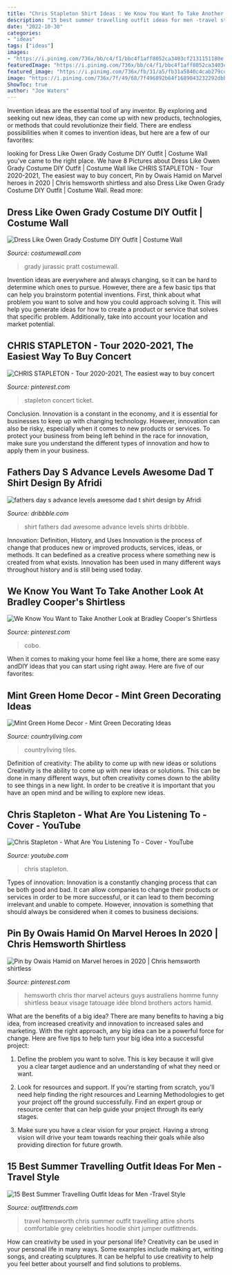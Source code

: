 ```yaml
---
title: "Chris Stapleton Shirt Ideas : We Know You Want To Take Another Look At Bradley Cooper&#039;s Shirtless"
description: "15 best summer travelling outfit ideas for men -travel style"
date: "2022-10-30"
categories:
- "ideas"
tags: ["ideas"]
images:
- "https://i.pinimg.com/736x/bb/c4/f1/bbc4f1aff8052ca3403cf2131151180e.jpg"
featuredImage: "https://i.pinimg.com/736x/bb/c4/f1/bbc4f1aff8052ca3403cf2131151180e.jpg"
featured_image: "https://i.pinimg.com/736x/fb/31/a5/fb31a5840c4cab279cd5c12e6eb31cde.jpg"
image: "https://i.pinimg.com/736x/7f/49/68/7f496892b64f1689043232292dbb2074.jpg"
ShowToc: true
author: "Joe Waters"
---
```



Invention ideas are the essential tool of any inventor. By exploring and seeking out new ideas, they can come up with new products, technologies, or methods that could revolutionize their field. There are endless possibilities when it comes to invention ideas, but here are a few of our favorites:

	

		
looking for Dress Like Owen Grady Costume DIY Outfit | Costume Wall you've came to the right place. We have 8 Pictures about Dress Like Owen Grady Costume DIY Outfit | Costume Wall like CHRIS STAPLETON - Tour 2020-2021, The easiest way to buy concert, Pin by Owais Hamid on Marvel heroes in 2020 | Chris hemsworth shirtless and also Dress Like Owen Grady Costume DIY Outfit | Costume Wall. Read more:
		
    
## Dress Like Owen Grady Costume DIY Outfit | Costume Wall

<img loading=lazy src="http://cdn.costumewall.com/wp-content/uploads/2015/09/owen-grady.jpg" onerror="this.onerror=null;this.src='https://tse3.mm.bing.net/th?id=OIP.b_-1T0e_q4XC9CVWmE9FrQAAAA&amp;pid=15.1';" alt="Dress Like Owen Grady Costume DIY Outfit | Costume Wall">

_Source: costumewall.com_

>grady jurassic pratt costumewall. 

	

Invention ideas are everywhere and always changing, so it can be hard to determine which ones to pursue. However, there are a few basic tips that can help you brainstorm potential inventions. First, think about what problem you want to solve and how you could approach solving it. This will help you generate ideas for how to create a product or service that solves that specific problem. Additionally, take into account your location and market potential.

    
## CHRIS STAPLETON - Tour 2020-2021, The Easiest Way To Buy Concert

<img loading=lazy src="https://i.pinimg.com/736x/bb/c4/f1/bbc4f1aff8052ca3403cf2131151180e.jpg" onerror="this.onerror=null;this.src='https://tse1.mm.bing.net/th?id=OIP.0pJDPDZXNw4CvVVVAC8_zwHaLi&amp;pid=15.1';" alt="CHRIS STAPLETON - Tour 2020-2021, The easiest way to buy concert">

_Source: pinterest.com_

>stapleton concert ticket. 

	

Conclusion.
Innovation is a constant in the economy, and it is essential for businesses to keep up with changing technology. However, innovation can also be risky, especially when it comes to new products or services. To protect your business from being left behind in the race for innovation, make sure you understand the different types of innovation and how to apply them in your business.

    
## Fathers Day S Advance Levels Awesome Dad T Shirt Design By Afridi

<img loading=lazy src="https://cdn.dribbble.com/users/5155812/screenshots/11182126/fathers_day_s_advance_levels_awesome_dad_t_shirt_design.jpg" onerror="this.onerror=null;this.src='https://tse2.mm.bing.net/th?id=OIP.YEWXSwTkuBpIFPBObYDO7wHaFj&amp;pid=15.1';" alt="fathers day s advance levels awesome dad t shirt design by Afridi">

_Source: dribbble.com_

>shirt fathers dad awesome advance levels shirts dribbble. 

	

Innovation: Definition, History, and Uses
Innovation is the process of change that produces new or improved products, services, ideas, or methods. It can bedefined as a creative process where something new is created from what exists. Innovation has been used in many different ways throughout history and is still being used today.

    
## We Know You Want To Take Another Look At Bradley Cooper&#039;s Shirtless

<img loading=lazy src="https://i.pinimg.com/736x/fb/31/a5/fb31a5840c4cab279cd5c12e6eb31cde.jpg" onerror="this.onerror=null;this.src='https://tse1.mm.bing.net/th?id=OIP.8RBePOQqzPgMlNfWBSS_DAHaLG&amp;pid=15.1';" alt="We Know You Want to Take Another Look at Bradley Cooper&#039;s Shirtless">

_Source: pinterest.com_

>cobo. 

	

When it comes to making your home feel like a home, there are some easy andDIY ideas that you can start using right away. Here are five of our favorites: 

    
## Mint Green Home Decor - Mint Green Decorating Ideas

<img loading=lazy src="https://hips.hearstapps.com/hmg-prod.s3.amazonaws.com/images/wild-for-mint-green-bathroom-cl-0518-1523654840.jpg?crop=1xw:1xh;center,top&amp;resize=768:*" onerror="this.onerror=null;this.src='https://tse1.mm.bing.net/th?id=OIP.IEeWiRsFWzjOIXI6idLekwHaLH&amp;pid=15.1';" alt="Mint Green Home Decor - Mint Green Decorating Ideas">

_Source: countryliving.com_

>countryliving tiles. 

	

Definition of creativity: The ability to come up with new ideas or solutions
Creativity is the ability to come up with new ideas or solutions. This can be done in many different ways, but often creativity comes down to the ability to see things in a new light. In order to be creative it is important that you have an open mind and be willing to explore new ideas.

    
## Chris Stapleton - What Are You Listening To - Cover - YouTube

<img loading=lazy src="https://i.ytimg.com/vi/yJu_dKE63E4/maxresdefault.jpg" onerror="this.onerror=null;this.src='https://tse3.mm.bing.net/th?id=OIP.9EWSTGcIbjOjwZaaEkU3iwHaEK&amp;pid=15.1';" alt="Chris Stapleton - What Are You Listening To - Cover - YouTube">

_Source: youtube.com_

>chris stapleton. 

	

Types of innovation:
Innovation is a constantly changing process that can be both good and bad. It can allow companies to change their products or services in order to be more successful, or it can lead to them becoming irrelevant and unable to compete. However, innovation is something that should always be considered when it comes to business decisions.

    
## Pin By Owais Hamid On Marvel Heroes In 2020 | Chris Hemsworth Shirtless

<img loading=lazy src="https://i.pinimg.com/736x/7f/49/68/7f496892b64f1689043232292dbb2074.jpg" onerror="this.onerror=null;this.src='https://tse4.mm.bing.net/th?id=OIP.L1hMIu_mi8BzJ6gnnXfPFQAAAA&amp;pid=15.1';" alt="Pin by Owais Hamid on Marvel heroes in 2020 | Chris hemsworth shirtless">

_Source: pinterest.com_

>hemsworth chris thor marvel acteurs guys australiens homme funny shirtless beaux visage tatouage idée blond brothers actors hamid. 

	

What are the benefits of a big idea?
There are many benefits to having a big idea, from increased creativity and innovation to increased sales and marketing. With the right approach, any big idea can be a powerful force for change. Here are five tips to help turn your big idea into a successful project:
1. Define the problem you want to solve. This is key because it will give you a clear target audience and an understanding of what they need or want.

2. Look for resources and support. If you're starting from scratch, you'll need help finding the right resources and Learning Methodologies to get your project off the ground successfully. Find an expert group or resource center that can help guide your project through its early stages.

3. Make sure you have a clear vision for your project. Having a strong vision will drive your team towards reaching their goals while also providing direction for future growth.

    
## 15 Best Summer Travelling Outfit Ideas For Men -Travel Style

<img loading=lazy src="http://www.outfittrends.com/wp-content/uploads/2015/04/chris-hemsworth.jpg" onerror="this.onerror=null;this.src='https://tse3.mm.bing.net/th?id=OIP.r5w2qyYxoeAfWTxSE5LuswHaNC&amp;pid=15.1';" alt="15 Best Summer Travelling Outfit Ideas for Men -Travel Style">

_Source: outfittrends.com_

>travel hemsworth chris summer outfit travelling attire shorts comfortable grey celebrities hoodie shirt jumper outfittrends. 

	

How can creativity be used in your personal life?
Creativity can be used in your personal life in many ways. Some examples include making art, writing songs, and creating sculptures. It can be helpful to use creativity to help you feel better about yourself and find solutions to problems.

